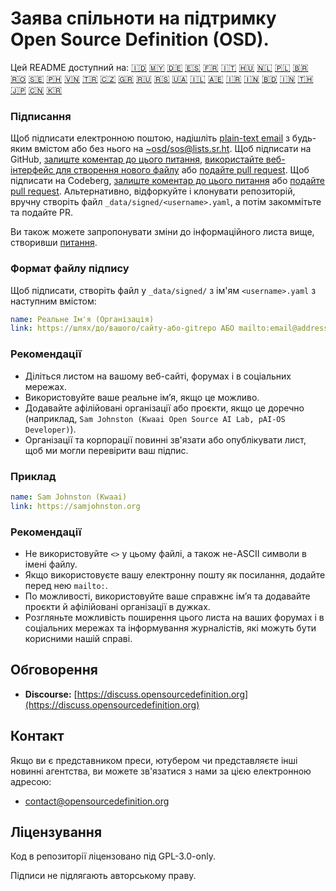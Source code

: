 # Заява спільноти на підтримку Open Source Definition (OSD).

Цей README доступний на:
[🇮🇩](README_ID.md)
[🇲🇾](README_MS.md)
[🇩🇪](README_DE.md)
[🇪🇸](README_ES.md)
[🇫🇷](README_FR.md)
[🇮🇹](README_IT.md)
[🇭🇺](README_HU.md)
[🇳🇱](README_NL.md)
[🇵🇱](README_PL.md)
[🇧🇷](README_PT-BR.md)
[🇷🇴](README_RO.md)
[🇸🇪](README_SV.md)
[🇵🇭](README_TL.md)
[🇻🇳](README_VI.md)
[🇹🇷](README_TR.md)
[🇨🇿](README_CS.md)
[🇬🇷](README_EL.md)
[🇷🇺](README_RU.md)
[🇷🇸](README_SR.md)
[🇺🇦](README_UK.md)
[🇮🇱](README_HE.md)
[🇦🇪](README_AR.md)
[🇮🇷](README_FA.md)
[🇮🇳](README_HI.md)
[🇧🇩](README_BN.md)
[🇮🇳](README_TA.md)
[🇹🇭](README_TH.md)
[🇯🇵](README_JA.md)
[🇨🇳](README_ZH-CN.md)
[🇰🇷](README_KO.md)

### Підписання

Щоб підписати електронною поштою, надішліть [plain-text email](https://useplaintext.email/) з будь-яким вмістом або без нього на [~osd/sos@lists.sr.ht](mailto:~osd/sos@lists.sr.ht).
Щоб підписати на GitHub, [залиште коментар до цього питання](https://github.com/OpenSourceDefinition/sos/issues/1), [використайте веб-інтерфейс для створення нового файлу](https://github.com/OpenSourceDefinition/sos/new/main/_data/signed) або [подайте pull request](https://github.com/OpenSourceDefinition/sos/pulls).
Щоб підписати на Codeberg, [залиште коментар до цього питання](https://codeberg.org/osd/sos/issues/1) або [подайте pull request](https://codeberg.org/osd/sos/pulls).
Альтернативно, відфоркуйте і клонувати репозиторій, вручну створіть файл `_data/signed/<username>.yaml`, а потім закоммітьте та подайте PR.

Ви також можете запропонувати зміни до інформаційного листа вище, створивши [питання](https://codeberg.org/osd/sos/issues).

### Формат файлу підпису

Щоб підписати, створіть файл у `_data/signed/` з ім'ям `<username>.yaml` з наступним вмістом:

```yaml
name: Реальне Ім'я (Організація)
link: https://шлях/до/вашого/сайту-або-gitrepo АБО mailto:email@address.nul
```

### Рекомендації
- Діліться листом на вашому веб-сайті, форумах і в соціальних мережах.
- Використовуйте ваше реальне ім’я, якщо це можливо.
- Додавайте афілійовані організації або проєкти, якщо це доречно (наприклад, `Sam Johnston (Kwaai Open Source AI Lab, pAI-OS Developer)`).
- Організації та корпорації повинні зв'язати або опублікувати лист, щоб ми могли перевірити ваш підпис.

### Приклад

```yaml
name: Sam Johnston (Kwaai)
link: https://samjohnston.org
```

### Рекомендації

- Не використовуйте `<>` у цьому файлі, а також не-ASCII символи в імені файлу.
- Якщо використовуєте вашу електронну пошту як посилання, додайте перед нею `mailto:`.
- По можливості, використовуйте ваше справжнє ім’я та додавайте проєкти й афілійовані організації в дужках.
- Розгляньте можливість поширення цього листа на ваших форумах і в соціальних мережах та інформування журналістів, які можуть бути корисними нашій справі.

## Обговорення

- **Discourse:** [https://discuss.opensourcedefinition.org](https://discuss.opensourcedefinition.org)

## Контакт
Якщо ви є представником преси, ютубером чи представляєте інші новинні агентства, ви можете зв'язатися з нами за цією електронною адресою:
- [contact@opensourcedefinition.org](mailto:contact@opensourcedefinition.org)

## Ліцензування
Код в репозиторії ліцензовано під GPL-3.0-only.

Підписи не підлягають авторському праву.